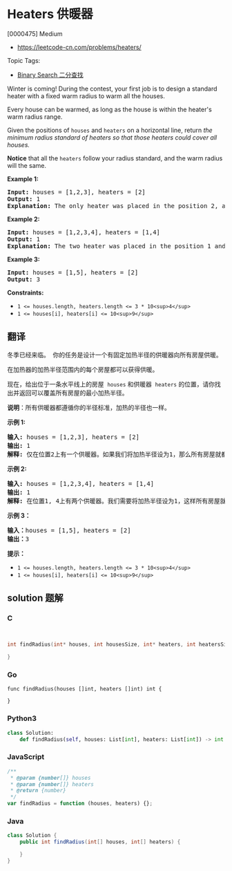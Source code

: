 # Heaters 供暖器

[0000475] Medium

- https://leetcode-cn.com/problems/heaters/

Topic Tags:

- [Binary Search 二分查找](https://leetcode-cn.com/tag/binary-search/)

Winter is coming! During the contest, your first job is to design a standard heater with a fixed warm radius to warm all the houses.

Every house can be warmed, as long as the house is within the heater's warm radius range.

Given the positions of `houses` and `heaters` on a horizontal line, return _the minimum radius standard of heaters so that those heaters could cover all houses._

**Notice** that all the `heaters` follow your radius standard, and the warm radius will the same.

**Example 1:**

<pre><strong>Input:</strong> houses = [1,2,3], heaters = [2]
<strong>Output:</strong> 1
<strong>Explanation:</strong> The only heater was placed in the position 2, and if we use the radius 1 standard, then all the houses can be warmed.
</pre>

**Example 2:**

<pre><strong>Input:</strong> houses = [1,2,3,4], heaters = [1,4]
<strong>Output:</strong> 1
<strong>Explanation:</strong> The two heater was placed in the position 1 and 4. We need to use radius 1 standard, then all the houses can be warmed.
</pre>

**Example 3:**

<pre><strong>Input:</strong> houses = [1,5], heaters = [2]
<strong>Output:</strong> 3
</pre>

**Constraints:**

- `1 <= houses.length, heaters.length <= 3 * 10<sup>4</sup>`
- `1 <= houses[i], heaters[i] <= 10<sup>9</sup>`

## 翻译

冬季已经来临。  你的任务是设计一个有固定加热半径的供暖器向所有房屋供暖。

在加热器的加热半径范围内的每个房屋都可以获得供暖。

现在，给出位于一条水平线上的房屋  `houses` 和供暖器  `heaters` 的位置，请你找出并返回可以覆盖所有房屋的最小加热半径。

**说明**：所有供暖器都遵循你的半径标准，加热的半径也一样。

**示例 1:**

<pre><strong>输入:</strong> houses = [1,2,3], heaters = [2]
<strong>输出:</strong> 1
<strong>解释:</strong> 仅在位置2上有一个供暖器。如果我们将加热半径设为1，那么所有房屋就都能得到供暖。
</pre>

**示例 2:**

<pre><strong>输入:</strong> houses = [1,2,3,4], heaters = [1,4]
<strong>输出:</strong> 1
<strong>解释:</strong> 在位置1, 4上有两个供暖器。我们需要将加热半径设为1，这样所有房屋就都能得到供暖。
</pre>

**示例 3：**

<pre><strong>输入：</strong>houses = [1,5], heaters = [2]
<strong>输出：</strong>3
</pre>

**提示：**

- `1 <= houses.length, heaters.length <= 3 * 10<sup>4</sup>`
- `1 <= houses[i], heaters[i] <= 10<sup>9</sup>`

## solution 题解

### C

```c


int findRadius(int* houses, int housesSize, int* heaters, int heatersSize){

}
```

### Go

```golang
func findRadius(houses []int, heaters []int) int {

}
```

### Python3

```python
class Solution:
    def findRadius(self, houses: List[int], heaters: List[int]) -> int:
```

### JavaScript

```javascript
/**
 * @param {number[]} houses
 * @param {number[]} heaters
 * @return {number}
 */
var findRadius = function (houses, heaters) {};
```

### Java

```java
class Solution {
    public int findRadius(int[] houses, int[] heaters) {

    }
}
```
